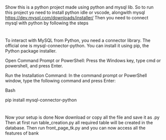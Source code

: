 Show this is a python project made using python and mysql lib.
So to run this project yo need to install python idle or vscode, alongwith mysql  https://dev.mysql.com/downloads/installer/
Then you need to connect mysql with python by following the steps
#
To interact with MySQL from Python, you need a connector library. The official one is mysql-connector-python. You can install it using pip, the Python package installer.

Open Command Prompt or PowerShell: Press the Windows key, type cmd or powershell, and press Enter.

Run the Installation Command: In the command prompt or PowerShell window, type the following command and press Enter:

Bash

pip install mysql-connector-python
#
Now your setup is done 
Now download or copy all the file and save it as .py
Then at first run table_creation.py all required table will be created in the database.
Then run front_page_tk.py and you can now access all the features of bank
